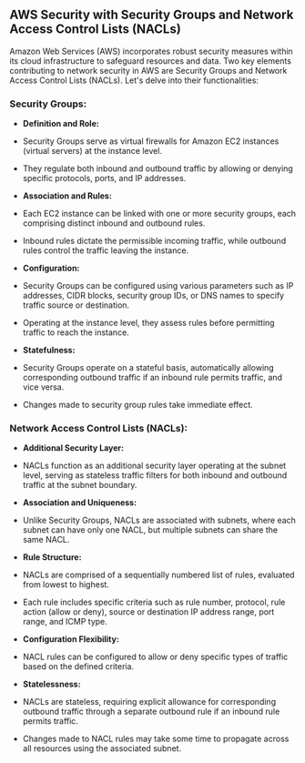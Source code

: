 ## AWS Security with Security Groups and Network Access Control Lists (NACLs)

Amazon Web Services (AWS) incorporates robust security measures within its cloud infrastructure to safeguard resources and data. Two key elements contributing to network security in AWS are Security Groups and Network Access Control Lists (NACLs). Let's delve into their functionalities:

### Security Groups:

- **Definition and Role:**

- Security Groups serve as virtual firewalls for Amazon EC2 instances (virtual servers) at the instance level.

- They regulate both inbound and outbound traffic by allowing or denying specific protocols, ports, and IP addresses.

- **Association and Rules:**

- Each EC2 instance can be linked with one or more security groups, each comprising distinct inbound and outbound rules.

- Inbound rules dictate the permissible incoming traffic, while outbound rules control the traffic leaving the instance.

- **Configuration:**

- Security Groups can be configured using various parameters such as IP addresses, CIDR blocks, security group IDs, or DNS names to specify traffic source or destination.

- Operating at the instance level, they assess rules before permitting traffic to reach the instance.

- **Statefulness:**

- Security Groups operate on a stateful basis, automatically allowing corresponding outbound traffic if an inbound rule permits traffic, and vice versa.

- Changes made to security group rules take immediate effect.

### Network Access Control Lists (NACLs):

- **Additional Security Layer:**

- NACLs function as an additional security layer operating at the subnet level, serving as stateless traffic filters for both inbound and outbound traffic at the subnet boundary.

- **Association and Uniqueness:**

- Unlike Security Groups, NACLs are associated with subnets, where each subnet can have only one NACL, but multiple subnets can share the same NACL.

- **Rule Structure:**

- NACLs are comprised of a sequentially numbered list of rules, evaluated from lowest to highest.

- Each rule includes specific criteria such as rule number, protocol, rule action (allow or deny), source or destination IP address range, port range, and ICMP type.

- **Configuration Flexibility:**

- NACL rules can be configured to allow or deny specific types of traffic based on the defined criteria.

- **Statelessness:**

- NACLs are stateless, requiring explicit allowance for corresponding outbound traffic through a separate outbound rule if an inbound rule permits traffic.

- Changes made to NACL rules may take some time to propagate across all resources using the associated subnet.

